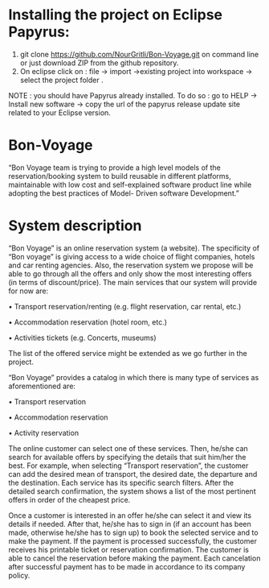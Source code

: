 
# Installing the project on Eclipse Papyrus: 
  1. git clone https://github.com/NourGritli/Bon-Voyage.git on command line or just download ZIP from the github repository. 
  2. On eclipse click on : file -> import ->existing project into workspace -> select the project folder . 
    
NOTE : you should have Papyrus already installed. To do so : go to HELP -> Install new software -> copy the url of the papyrus  release update site related to your Eclipse version.


# Bon-Voyage
 “Bon Voyage team is trying to provide a high level models of the reservation/booking system to build reusable in different platforms, maintainable with low cost and self-explained software product line while adopting the best practices of Model- Driven software Development.”

# System description

“Bon Voyage” is an online reservation system (a website). The specificity of “Bon voyage” is giving access to a wide choice of flight companies, hotels and car renting agencies. Also, the reservation system we propose will be able to go through all the offers and only show the most interesting offers (in terms of discount/price). 
The main services that our system will provide for now are: 

•	Transport reservation/renting (e.g. flight reservation, car rental, etc.)

•	Accommodation reservation (hotel room, etc.)

•	Activities tickets (e.g. Concerts, museums)

The list of the offered service might be extended as we go further in the project.

“Bon Voyage” provides a catalog in which there is many type of services as aforementioned are:

•	Transport reservation

•	Accommodation reservation

•	Activity reservation

The online customer can select one of these services. Then, he/she can search for available offers by specifying the details that suit him/her the best. For example, when selecting “Transport reservation”, the customer can add the desired mean of transport, the desired date, the departure and the destination. Each service has its specific search filters. After the detailed search confirmation, the system shows a list of the most pertinent offers in order of the cheapest price. 

Once a customer is interested in an offer he/she can select it and view its details if needed. After that, he/she has to sign in (if an account has been made, otherwise he/she has to sign up) to book the selected service and to make the payment. If the payment is processed successfully, the customer receives his printable ticket or reservation confirmation. The customer is able to cancel the reservation before making the payment. Each cancelation after successful payment has to be made in accordance to its company policy.

